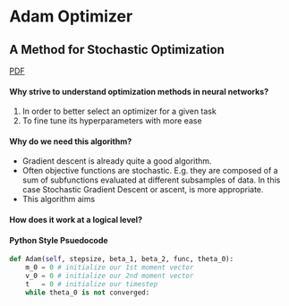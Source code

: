 Adam Optimizer
==============
A Method for Stochastic Optimization
------------------------------------

[PDF](http://arxiv.org/pdf/1412.6980.pdf)

#### Why strive to understand optimization methods in neural networks?

 1. In order to better select an optimizer for a given task 
 2. To fine tune its hyperparameters with more ease

#### Why do we need this algorithm?
* Gradient descent is already quite a good algorithm.
* Often objective functions are stochastic. E.g. they are composed of a sum
  of subfunctions evaluated at different subsamples of data. In this case 
	Stochastic Gradient Descent or ascent, is more appropriate.
* This algorithm aims 

#### How does it work at a logical level?

#### Python Style Psuedocode
```python
def Adam(self, stepsize, beta_1, beta_2, func, theta_0):
	m_0 = 0 # initialize our 1st moment vector
	v_0 = 0 # initialize our 2nd moment vector
	t   = 0 # initialize our timestep
	while theta_0 is not converged:
		 
	
```
